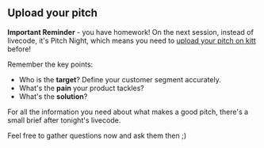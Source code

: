 ## Upload your pitch

**Important Reminder** - you have homework! On the next session, instead of livecode, it's Pitch Night, which means you need to [upload your pitch on kitt](https://kitt.lewagon.com/camps/<user.batch_slug>/products) before!

Remember the key points:

- Who is the **target**? Define your customer segment accurately.
- What's the **pain** your product tackles?
- What's the **solution**?

For all the information you need about what makes a good pitch, there's a small brief after tonight's livecode.

Feel free to gather questions now and ask them then ;)
